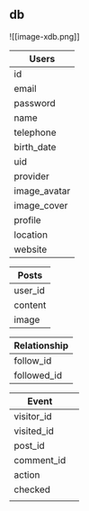 ## db
![[image-xdb.png]]

| Users        |
| ------------ |
| id           |
| email        |
| password     |
| name         |
| telephone    |
| birth_date   |
| uid          |
| provider     |
| image_avatar |
| image_cover  |
| profile      |
| location     |
| website      |

| Posts   |
| ------- |
| user_id |
| content |
| image   |

| Relationship |
| ------------ |
| follow_id    |
| followed_id  |

| Event      |     |
| ---------- | --- |
| visitor_id |     |
| visited_id |     |
| post_id    |     |
| comment_id |     |
| action     |     |
| checked    |     |
|            |     |
